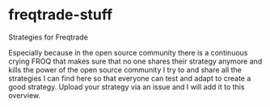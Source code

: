 # freqtrade-stuff
Strategies for Freqtrade

Especially because in the open source community there is a continuous crying FROQ that makes sure that no one shares their strategy anymore and kills the power of the open source community 
I try to and share all the strategies I can find here so that everyone can test and adapt to create a good strategy.
Upload your strategy via an issue and I will add it to this overview.
